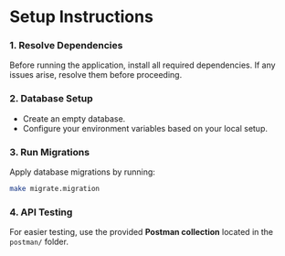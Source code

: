 # Setup Instructions

### 1. Resolve Dependencies
Before running the application, install all required dependencies. If any issues arise, resolve them before proceeding.

### 2. Database Setup
- Create an empty database.
- Configure your environment variables based on your local setup.

### 3. Run Migrations
Apply database migrations by running:  
```sh
make migrate.migration
```

### 4. API Testing
For easier testing, use the provided **Postman collection** located in the `postman/` folder.